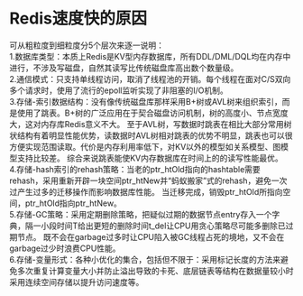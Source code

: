 # Redis速度快的原因 #
可从粗粒度到细粒度分5个层次来逐一说明：  
1.数据库类型：本质上Redis是KV型内存数据库，所有DDL/DML/DQL均在内存中进行，不涉及写磁盘，自然其读写比传统磁盘库高出数个数量级。  
2.通信模式：只支持单线程访问，取消了线程池的开销。每个线程在面对C/S双向多个请求时，使用了流行的epoll监听实现了非阻塞的I/O机制。  
3.存储-索引数据结构：没有像传统磁盘库那样采用B+树或AVL树来组织索引，而是使用了跳表。B+树的广泛应用在于契合磁盘访问机制，树的高度小、节点宽度大，这对内存库Redis意义不大。
至于AVL树，写数据时跳表在相比大部分常用树状结构有着明显性能优势，读数据时AVL树相对跳表的优势不明显，跳表也可以很方便实现范围读取。代价是内存利用率低下，对KV以外的模型如关系模型、图模型支持比较差。
综合来说跳表能使KV内存数据库在时间上的的读写性能最优。  
4.存储-hash索引的rehash策略：当老的ptr_htOld指向的hashtable需要rehash，采用重新开辟一块空间ptr_htNew并“蚂蚁搬家”式的rehash，避免一次过产生过多的迁移操作而影响数据库性能。
当迁移完成，销毁ptr_htOld所指向空间，ptr_htOld指向ptr_htNew。  
5.存储-GC策略：采用定期删除策略，把疑似过期的数据节点entry存入一个字典，隔一小段时间T给出更短的删除时间t_del让CPU用贪心策略尽可能多删除已过期节点。
既不会在garbage过多时让CPU陷入被GC线程占死的境地，又不会在garbage过少时浪费CPU性能。  
6.存储-变量形式：各种小优化的集合，包括但不限于：采用标记长度的方法来避免多次重复计算变量大小并防止溢出导致的卡死、底层链表等结构在数据量较小时采用连续空间存储以提升访问速度等。
